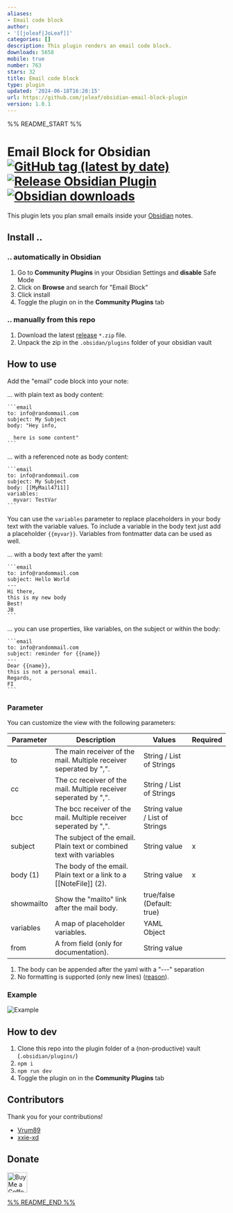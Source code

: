 ```yaml
---
aliases:
- Email code block
author:
- '[[joleaf|JoLeaf]]'
categories: []
description: This plugin renders an email code block.
downloads: 5658
mobile: true
number: 763
stars: 32
title: Email code block
type: plugin
updated: '2024-06-18T16:28:15'
url: https://github.com/joleaf/obsidian-email-block-plugin
version: 1.0.1
---
```


%% README_START %%

# Email Block for Obsidian [![GitHub tag (latest by date)](https://img.shields.io/github/v/tag/joleaf/obsidian-email-block-plugin)](https://github.com/joleaf/obsidian-email-block-plugin/releases) [![Release Obsidian Plugin](https://github.com/joleaf/obsidian-email-block-plugin/actions/workflows/release.yml/badge.svg)](https://github.com/joleaf/obsidian-email-block-plugin/actions/workflows/release.yml) [![Obsidian downloads](https://img.shields.io/badge/dynamic/json?logo=obsidian&color=%238b6cef&label=downloads&query=%24%5B%22email-block-plugin%22%5D.downloads&url=https%3A%2F%2Fraw.githubusercontent.com%2Fobsidianmd%2Fobsidian-releases%2Fmaster%2Fcommunity-plugin-stats.json)](https://obsidian.md/plugins?id=email-block-plugin)

This plugin lets you plan small emails inside your [Obsidian](https://www.obsidian.md) notes.

## Install ..

### .. automatically in Obsidian

1. Go to **Community Plugins** in your Obsidian Settings and **disable** Safe Mode
2. Click on **Browse** and search for "Email Block"
3. Click install
4. Toggle the plugin on in the **Community Plugins** tab

### .. manually from this repo

1. Download the latest [release](https://github.com/joleaf/obsidian-email-block-plugin/releases) `*.zip` file.
2. Unpack the zip in the `.obsidan/plugins` folder of your obsidian vault

## How to use

Add the "email" code block into your note:

... with plain text as body content:

````
```email
to: info@randommail.com
subject: My Subject
body: "Hey info,

  here is some content"
```
````

... with a referenced note as body content:

````
```email
to: info@randommail.com
subject: My Subject
body: [[MyMail4711]]
variables:
  myvar: TestVar
```
````

You can use the `variables` parameter to replace placeholders in your body text with the variable values.
To include a variable in the body text just add a placeholder `{{myvar}}`.
Variables from fontmatter data can be used as well.

... with a body text after the yaml:

````
```email
to: info@randommail.com
subject: Hello World
---
Hi there,
this is my new body
Best!
JB
```
````

... you can use properties, like variables, on the subject or within the body:

````
```email
to: info@randommail.com
subject: reminder for {{name}}
---
Dear {{name}},
this is not a personal email.
Regards,
FI
```
````

### Parameter

You can customize the view with the following parameters:

| Parameter  | Description                                                            | Values                         | Required |
|------------|------------------------------------------------------------------------|--------------------------------|----------|
| to         | The main receiver of the mail. Multiple receiver seperated by ",".     | String / List of Strings       |          |
| cc         | The cc receiver of the mail. Multiple receiver seperated by ",".       | String / List of Strings       |          |
| bcc        | The bcc receiver of the mail. Multiple receiver seperated by ",".      | String value / List of Strings |          |
| subject    | The subject of the email. Plain text or combined text with variables   | String value                   | x        |
| body (1)   | The body of the email. Plain text or a link to a \[\[NoteFile\]\] (2). | String value                   | x        |
| showmailto | Show the "mailto" link after the mail body.                            | true/false (Default: true)     |          |
| variables  | A map of placeholder variables.                                        | YAML Object                    |          | 
| from       | A from field (only for documentation).                                 | String value                   |          | 

1) The body can be appended after the yaml with a "---" separation
2) No formatting is supported (only new
   lines) ([reason](https://stackoverflow.com/questions/5620324/mailto-link-with-html-body)).

### Example

![Example](https://raw.githubusercontent.com/joleaf/obsidian-email-block-plugin/HEAD/example/email-block-plugin.gif)

## How to dev

1. Clone this repo into the plugin folder of a (non-productive) vault (`.obsidian/plugins/`)
2. `npm i`
3. `npm run dev`
4. Toggle the plugin on in the **Community Plugins** tab

## Contributors
Thank you for your contributions! 
- [Vrum89](https://github.com/Vrum89)
- [xxie-xd](https://github.com/)

## Donate

<a href='https://ko-fi.com/joleaf' target='_blank'><img height='35' style='border:0px;height:46px;' src='https://az743702.vo.msecnd.net/cdn/kofi3.png?v=0' border='0' alt='Buy Me a Coffee at ko-fi.com' />


%% README_END %%